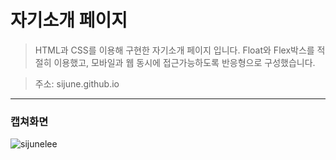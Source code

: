 # 자기소개 페이지
> HTML과 CSS를 이용해 구현한 자기소개 페이지 입니다. Float와 Flex박스를 적절히 이용했고, 모바일과 웹 동시에 접근가능하도록 반응형으로 구성했습니다.

> 주소: sijune.github.io
------
### 캡쳐화면
![sijunelee](images/sijunelee.png)